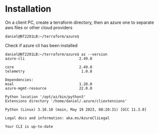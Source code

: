 # Installation

On a client PC, create a terraform directory, then an azure one to separate aws files or other cloud providers 

```
daniel@NT2201LB:~/terraform/azure$
```

Check if azure cli has been installed

```
daniel@NT2201LB:~/terraform/azure$ az --version
azure-cli                         2.49.0

core                              2.49.0
telemetry                          1.0.8

Dependencies:
msal                              1.20.0
azure-mgmt-resource               22.0.0

Python location '/opt/az/bin/python3'
Extensions directory '/home/daniel/.azure/cliextensions'

Python (Linux) 3.10.10 (main, May 19 2023, 08:20:31) [GCC 11.3.0]

Legal docs and information: aka.ms/AzureCliLegal

Your CLI is up-to-date

```
